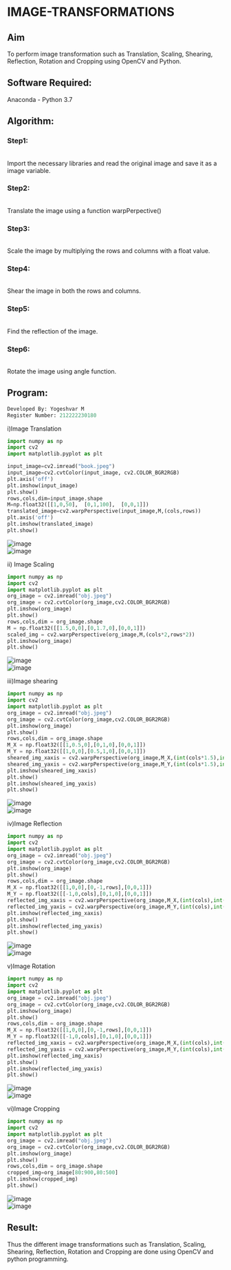 # IMAGE-TRANSFORMATIONS


## Aim
To perform image transformation such as Translation, Scaling, Shearing, Reflection, Rotation and Cropping using OpenCV and Python.

## Software Required:
Anaconda - Python 3.7

## Algorithm:
### Step1:
<br>Import the necessary libraries and read the original image and save it as a image variable.

### Step2:
<br>Translate the image using a function warpPerpective()

### Step3:
<br>Scale the image by multiplying the rows and columns with a float value.

### Step4:
<br>Shear the image in both the rows and columns.

### Step5:
<br>Find the reflection of the image.

### Step6:
<br>Rotate the image using angle function.

## Program:
```python
Developed By: Yogeshvar M
Register Number: 212222230180
```

i)Image Translation
```python
import numpy as np
import cv2
import matplotlib.pyplot as plt

input_image=cv2.imread("book.jpeg")
input_image=cv2.cvtColor(input_image, cv2.COLOR_BGR2RGB)
plt.axis('off')
plt.imshow(input_image)
plt.show()
rows,cols,dim=input_image.shape
M=np.float32([[1,0,50],  [0,1,100],  [0,0,1]])
translated_image=cv2.warpPerspective(input_image,M,(cols,rows))
plt.axis('off')
plt.imshow(translated_image)
plt.show()
```
![image](https://github.com/Yogeshvar005/IMAGE-TRANSFORMATIONS/assets/113497367/1a05cec5-3bfe-46f8-a926-94b19c5d9276)        
![image](https://github.com/Yogeshvar005/IMAGE-TRANSFORMATIONS/assets/113497367/c8f75222-12bd-4bc4-beaa-6f95b5c5ec36)        


ii) Image Scaling
```python
import numpy as np
import cv2
import matplotlib.pyplot as plt
org_image = cv2.imread("obj.jpeg")
org_image = cv2.cvtColor(org_image,cv2.COLOR_BGR2RGB)
plt.imshow(org_image)
plt.show()
rows,cols,dim = org_image.shape
M = np.float32([[1.5,0,0],[0,1.7,0],[0,0,1]])
scaled_img = cv2.warpPerspective(org_image,M,(cols*2,rows*2))
plt.imshow(org_image)
plt.show()
```
![image](https://github.com/Yogeshvar005/IMAGE-TRANSFORMATIONS/assets/113497367/064b6be9-4ddb-4a96-85cf-ff737ce987dd)          
![image](https://github.com/Yogeshvar005/IMAGE-TRANSFORMATIONS/assets/113497367/e89e461e-ceda-4add-9a59-ff5f5361f55c)          


iii)Image shearing
```python
import numpy as np
import cv2
import matplotlib.pyplot as plt
org_image = cv2.imread("obj.jpeg")
org_image = cv2.cvtColor(org_image,cv2.COLOR_BGR2RGB)
plt.imshow(org_image)
plt.show()
rows,cols,dim = org_image.shape
M_X = np.float32([[1,0.5,0],[0,1,0],[0,0,1]])
M_Y = np.float32([[1,0,0],[0.5,1,0],[0,0,1]])
sheared_img_xaxis = cv2.warpPerspective(org_image,M_X,(int(cols*1.5),int(rows*1.5)))
sheared_img_yaxis = cv2.warpPerspective(org_image,M_Y,(int(cols*1.5),int(rows*1.5)))
plt.imshow(sheared_img_xaxis)
plt.show()
plt.imshow(sheared_img_yaxis)
plt.show()
```
![image](https://github.com/Yogeshvar005/IMAGE-TRANSFORMATIONS/assets/113497367/a957d6b9-105a-4b89-82bb-c0e378d75ab0)          
![image](https://github.com/Yogeshvar005/IMAGE-TRANSFORMATIONS/assets/113497367/6095fbea-78a2-4d9b-9bf2-cf06f151da1d)            

iv)Image Reflection
```python
import numpy as np
import cv2
import matplotlib.pyplot as plt
org_image = cv2.imread("obj.jpeg")
org_image = cv2.cvtColor(org_image,cv2.COLOR_BGR2RGB)
plt.imshow(org_image)
plt.show()
rows,cols,dim = org_image.shape
M_X = np.float32([[1,0,0],[0,-1,rows],[0,0,1]])
M_Y = np.float32([[-1,0,cols],[0,1,0],[0,0,1]])
reflected_img_xaxis = cv2.warpPerspective(org_image,M_X,(int(cols),int(rows)))
reflected_img_yaxis = cv2.warpPerspective(org_image,M_Y,(int(cols),int(rows)))
plt.imshow(reflected_img_xaxis)
plt.show()
plt.imshow(reflected_img_yaxis)
plt.show()
```
![image](https://github.com/Yogeshvar005/IMAGE-TRANSFORMATIONS/assets/113497367/d909367f-912f-4528-ba67-cba07ea012b7)          
![image](https://github.com/Yogeshvar005/IMAGE-TRANSFORMATIONS/assets/113497367/f15e77dc-38bd-4b12-af54-4d7ae981cb3e)        



v)Image Rotation
```python
import numpy as np
import cv2
import matplotlib.pyplot as plt
org_image = cv2.imread("obj.jpeg")
org_image = cv2.cvtColor(org_image,cv2.COLOR_BGR2RGB)
plt.imshow(org_image)
plt.show()
rows,cols,dim = org_image.shape
M_X = np.float32([[1,0,0],[0,-1,rows],[0,0,1]])
M_Y = np.float32([[-1,0,cols],[0,1,0],[0,0,1]])
reflected_img_xaxis = cv2.warpPerspective(org_image,M_X,(int(cols),int(rows)))
reflected_img_yaxis = cv2.warpPerspective(org_image,M_Y,(int(cols),int(rows)))
plt.imshow(reflected_img_xaxis)
plt.show()
plt.imshow(reflected_img_yaxis)
plt.show()
```
![image](https://github.com/Yogeshvar005/IMAGE-TRANSFORMATIONS/assets/113497367/93d25d20-df16-4a0d-a3bd-8e7d9b3672f5)        
![image](https://github.com/Yogeshvar005/IMAGE-TRANSFORMATIONS/assets/113497367/bcd4e5f4-4795-4aec-af23-c1f31f9d7436)        



vi)Image Cropping
```python
import numpy as np
import cv2
import matplotlib.pyplot as plt
org_image = cv2.imread("obj.jpeg")
org_image = cv2.cvtColor(org_image,cv2.COLOR_BGR2RGB)
plt.imshow(org_image)
plt.show()
rows,cols,dim = org_image.shape
cropped_img=org_image[80:900,80:500]
plt.imshow(cropped_img)
plt.show()
```
![image](https://github.com/Yogeshvar005/IMAGE-TRANSFORMATIONS/assets/113497367/4f4c933e-7dc3-42a2-98df-3762e1671889)            
![image](https://github.com/Yogeshvar005/IMAGE-TRANSFORMATIONS/assets/113497367/de6e6255-7074-47d2-b7c3-1ca1439fcd35)              

## Result: 

Thus the different image transformations such as Translation, Scaling, Shearing, Reflection, Rotation and Cropping are done using OpenCV and python programming.
